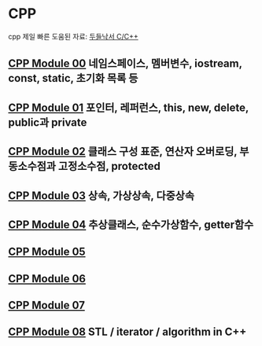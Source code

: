 # CPP
cpp 제일 빠른 도움된 자료: [두들낙서 C/C++](https://www.youtube.com/watch?v=nYh7pEX9lAE&list=PLlJhQXcLQBJqywc5dweQ75GBRubzPxhAk&index=54)

## [CPP Module 00](cpp00.md) 네임스페이스, 멤버변수, iostream, const, static, 초기화 목록 등
## [CPP Module 01](cpp01.md) 포인터, 레퍼런스, this, new, delete, public과 private
## [CPP Module 02](cpp02.md) 클래스 구성 표준, 연산자 오버로딩, 부동소수점과 고정소수점, protected
## [CPP Module 03](cpp03.md) 상속, 가상상속, 다중상속
## [CPP Module 04](cpp04.md) 추상클래스, 순수가상함수, getter함수
## [CPP Module 05](cpp05.md)
## [CPP Module 06](cpp06.md)
## [CPP Module 07](cpp07.md)
## [CPP Module 08](cpp08.md) STL / iterator / algorithm in C++
